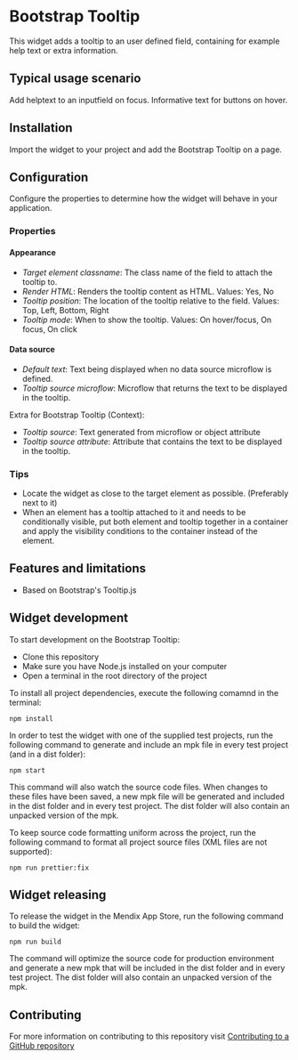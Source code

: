 # Bootstrap Tooltip

This widget adds a tooltip to an user defined field, containing for example help text or extra information.

## Typical usage scenario

Add helptext to an inputfield on focus.
Informative text for buttons on hover.

## Installation

Import the widget to your project and add the Bootstrap Tooltip on a page.

## Configuration

Configure the properties to determine how the widget will behave in your application.

### Properties

#### Appearance

-   _Target element classname_: The class name of the field to attach the tooltip to.
-   _Render HTML_: Renders the tooltip content as HTML. Values: Yes, No
-   _Tooltip position_: The location of the tooltip relative to the field. Values: Top, Left, Bottom, Right
-   _Tooltip mode_: When to show the tooltip. Values: On hover/focus, On focus, On click

#### Data source

-   _Default text_: Text being displayed when no data source microflow is defined.
-   _Tooltip source microflow_: Microflow that returns the text to be displayed in the tooltip.

Extra for Bootstrap Tooltip (Context):

-   _Tooltip source_: Text generated from microflow or object attribute
-   _Tooltip source attribute_: Attribute that contains the text to be displayed in the tooltip.

### Tips

-   Locate the widget as close to the target element as possible. (Preferably next to it)
-   When an element has a tooltip attached to it and needs to be conditionally visible, put both element and tooltip together in a container and apply the visibility conditions to the container instead of the element.

## Features and limitations

-   Based on Bootstrap's Tooltip.js

## Widget development

To start development on the Bootstrap Tooltip:

-   Clone this repository
-   Make sure you have Node.js installed on your computer
-   Open a terminal in the root directory of the project

To install all project dependencies, execute the following comamnd in the terminal:

`npm install`

In order to test the widget with one of the supplied test projects, run the following command to generate and include an mpk file in every test project (and in a dist folder):

`npm start`

This command will also watch the source code files. When changes to these files have been saved, a new mpk file will be generated and included in the dist folder and in every test project. The dist folder will also contain an unpacked version of the mpk.

To keep source code formatting uniform across the project, run the following command to format all project source files (XML files are not supported):

`npm run prettier:fix`

## Widget releasing

To release the widget in the Mendix App Store, run the following command to build the widget:

`npm run build`

The command will optimize the source code for production environment and generate a new mpk that will be included in the dist folder and in every test project. The dist folder will also contain an unpacked version of the mpk.

## Contributing

For more information on contributing to this repository visit [Contributing to a GitHub repository](https://world.mendix.com/display/howto50/Contributing+to+a+GitHub+repository)
